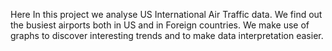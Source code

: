 Here In this project we analyse US International Air Traffic data. We find out the busiest airports both in US and in Foreign countries. We make use of graphs to discover interesting trends and to make data interpretation easier.
